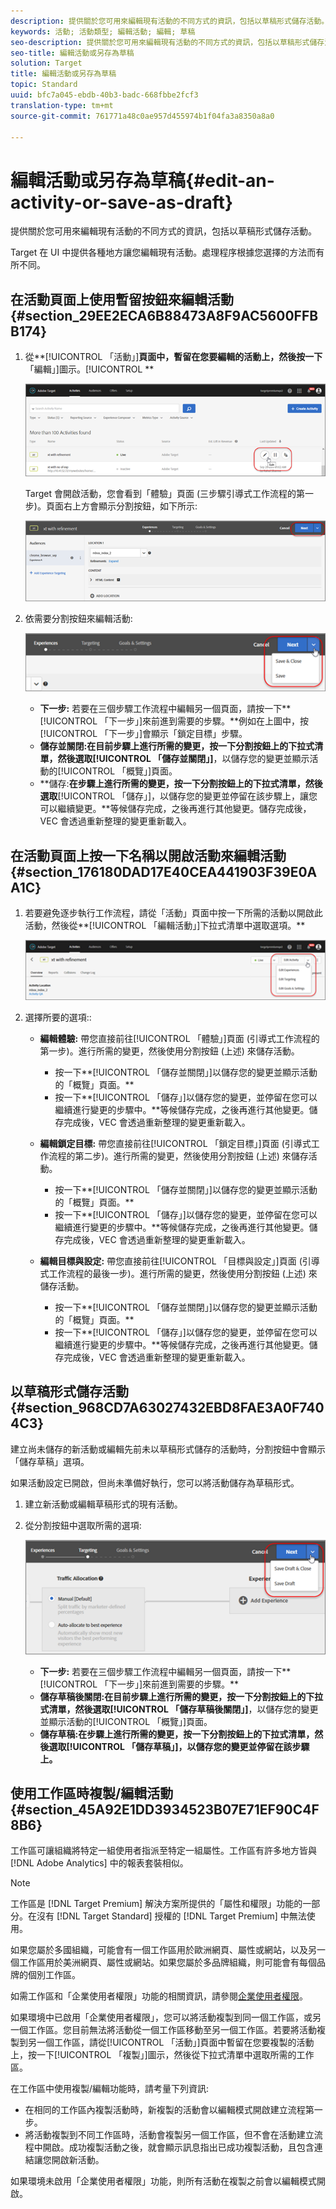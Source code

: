 ```yaml
---
description: 提供關於您可用來編輯現有活動的不同方式的資訊，包括以草稿形式儲存活動。
keywords: 活動; 活動類型; 編輯活動; 編輯; 草稿
seo-description: 提供關於您可用來編輯現有活動的不同方式的資訊，包括以草稿形式儲存活動。
seo-title: 編輯活動或另存為草稿
solution: Target
title: 編輯活動或另存為草稿
topic: Standard
uuid: bfc7a045-ebdb-40b3-badc-668fbbe2fcf3
translation-type: tm+mt
source-git-commit: 761771a48c0ae957d455974b1f04fa3a8350a8a0

---
```



# 編輯活動或另存為草稿{#edit-an-activity-or-save-as-draft}

提供關於您可用來編輯現有活動的不同方式的資訊，包括以草稿形式儲存活動。

Target 在 UI 中提供各種地方讓您編輯現有活動。處理程序根據您選擇的方法而有所不同。

## 在活動頁面上使用暫留按鈕來編輯活動 {#section_29EE2ECA6B88473A8F9AC5600FFBB174}

1. 從**[!UICONTROL 「活動」]**頁面中，暫留在您要編輯的活動上，然後按一下**「編輯」]圖示。[!UICONTROL **

   ![](assets/hover_edit.png)

   Target 會開啟活動，您會看到「體驗」頁面 (三步驟引導式工作流程的第一步)。頁面右上方會顯示分割按鈕，如下所示:

   ![](assets/edit_split_button.png)

1. 依需要分割按鈕來編輯活動:

   ![](assets/edit_split_button_2.png)

   * **下一步:** 若要在三個步驟工作流程中編輯另一個頁面，請按一下**[!UICONTROL 「下一步」]來前進到需要的步驟。**例如在上圖中，按[!UICONTROL 「下一步」]會顯示「鎖定目標」步驟。
   * **儲存並關閉:**在目前步驟上進行所需的變更，按一下分割按鈕上的下拉式清單，然後選取**[!UICONTROL 「儲存並關閉」]**，以儲存您的變更並顯示活動的[!UICONTROL 「概覽」]頁面。
   * **儲存:**在步驟上進行所需的變更，按一下分割按鈕上的下拉式清單，然後選取**[!UICONTROL 「儲存」]，以儲存您的變更並停留在該步驟上，讓您可以繼續變更。**等候儲存完成，之後再進行其他變更。儲存完成後，VEC 會透過重新整理的變更重新載入。

## 在活動頁面上按一下名稱以開啟活動來編輯活動 {#section_176180DAD17E40CEA441903F39E0AA1C}

1. 若要避免逐步執行工作流程，請從「活動」頁面中按一下所需的活動以開啟此活動，然後從**[!UICONTROL 「編輯活動」]下拉式清單中選取選項。**

   ![](assets/edit_activity.png)

1. 選擇所要的選項::

   * **編輯體驗:** 帶您直接前往[!UICONTROL 「體驗」]頁面 (引導式工作流程的第一步)。進行所需的變更，然後使用分割按鈕 (上述) 來儲存活動。

      * 按一下**[!UICONTROL 「儲存並關閉」]以儲存您的變更並顯示活動的「概覽」頁面。**
      * 按一下**[!UICONTROL 「儲存」]以儲存您的變更，並停留在您可以繼續進行變更的步驟中。**等候儲存完成，之後再進行其他變更。儲存完成後，VEC 會透過重新整理的變更重新載入。
   * **編輯鎖定目標:** 帶您直接前往[!UICONTROL 「鎖定目標」]頁面 (引導式工作流程的第二步)。進行所需的變更，然後使用分割按鈕 (上述) 來儲存活動。

      * 按一下**[!UICONTROL 「儲存並關閉」]以儲存您的變更並顯示活動的「概覽」頁面。**
      * 按一下**[!UICONTROL 「儲存」]以儲存您的變更，並停留在您可以繼續進行變更的步驟中。**等候儲存完成，之後再進行其他變更。儲存完成後，VEC 會透過重新整理的變更重新載入。
   * **編輯目標與設定:** 帶您直接前往[!UICONTROL 「目標與設定」]頁面 (引導式工作流程的最後一步)。進行所需的變更，然後使用分割按鈕 (上述) 來儲存活動。

      * 按一下**[!UICONTROL 「儲存並關閉」]以儲存您的變更並顯示活動的「概覽」頁面。**
      * 按一下**[!UICONTROL 「儲存」]以儲存您的變更，並停留在您可以繼續進行變更的步驟中。**等候儲存完成，之後再進行其他變更。儲存完成後，VEC 會透過重新整理的變更重新載入。



## 以草稿形式儲存活動 {#section_968CD7A63027432EBD8FAE3A0F7404C3}

建立尚未儲存的新活動或編輯先前未以草稿形式儲存的活動時，分割按鈕中會顯示「儲存草稿」選項。

如果活動設定已開啟，但尚未準備好執行，您可以將活動儲存為草稿形式。

1. 建立新活動或編輯草稿形式的現有活動。
1. 從分割按鈕中選取所需的選項:

   ![](assets/save_draft.png)

   * **下一步:** 若要在三個步驟工作流程中編輯另一個頁面，請按一下**[!UICONTROL 「下一步」]來前進到需要的步驟。**
   * **儲存草稿後關閉:**在目前步驟上進行所需的變更，按一下分割按鈕上的下拉式清單，然後選取**[!UICONTROL 「儲存草稿後關閉」]**，以儲存您的變更並顯示活動的[!UICONTROL 「概覽」]頁面。
   * **儲存草稿:**在步驟上進行所需的變更，按一下分割按鈕上的下拉式清單，然後選取**[!UICONTROL 「儲存草稿」]，以儲存您的變更並停留在該步驟上。**

## 使用工作區時複製/編輯活動 {#section_45A92E1DD3934523B07E71EF90C4F8B6}

工作區可讓組織將特定一組使用者指派至特定一組屬性。工作區有許多地方皆與 [!DNL Adobe Analytics] 中的報表套裝相似。

>[!NOTE]
>
>工作區是 [!DNL Target Premium] 解決方案所提供的「屬性和權限」功能的一部分。在沒有 [!DNL Target Standard] 授權的 [!DNL Target Premium] 中無法使用。

如果您屬於多國組織，可能會有一個工作區用於歐洲網頁、屬性或網站，以及另一個工作區用於美洲網頁、屬性或網站。如果您屬於多品牌組織，則可能會有每個品牌的個別工作區。

如需工作區和「企業使用者權限」功能的相關資訊，請參閱[企業使用者權限](../administrating-target/c-user-management/property-channel/property-channel.md#concept_E396B16FA2024ADBA27BC056138F9838)。

如果環境中已啟用「企業使用者權限」，您可以將活動複製到同一個工作區，或另一個工作區。您目前無法將活動從一個工作區移動至另一個工作區。若要將活動複製到另一個工作區，請從[!UICONTROL 「活動」]頁面中暫留在您要複製的活動上，按一下[!UICONTROL 「複製」]圖示，然後從下拉式清單中選取所需的工作區。

在工作區中使用複製/編輯功能時，請考量下列資訊:

* 在相同的工作區內複製活動時，新複製的活動會以編輯模式開啟建立流程第一步。
* 將活動複製到不同工作區時，活動會複製另一個工作區，但不會在活動建立流程中開啟。成功複製活動之後，就會顯示訊息指出已成功複製活動，且包含連結讓您開啟新活動。

如果環境未啟用「企業使用者權限」功能，則所有活動在複製之前會以編輯模式開啟。
